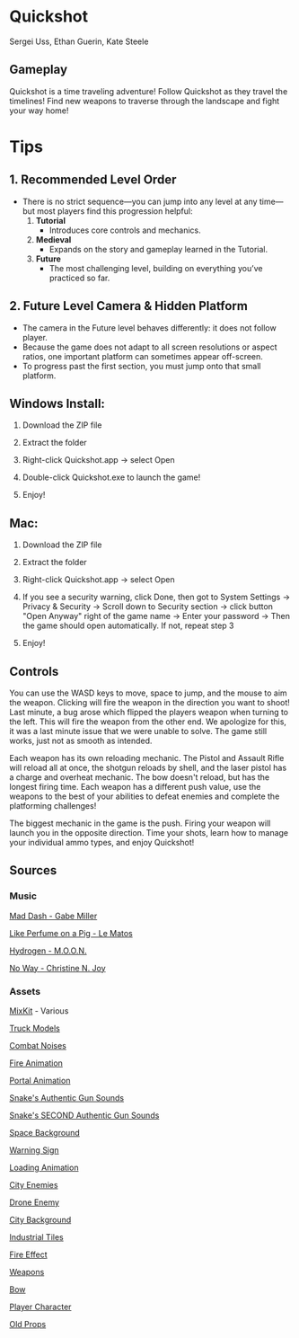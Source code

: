 # Quickshot  
  
Sergei Uss, Ethan Guerin, Kate Steele 

## Gameplay  
  
Quickshot is a time traveling adventure! Follow Quickshot as they travel the timelines! Find new weapons to traverse through the landscape and fight your way home!

# Tips

## 1. Recommended Level Order
- There is no strict sequence—you can jump into any level at any time—but most players find this progression helpful:
  1. **Tutorial**  
     - Introduces core controls and mechanics.
  2. **Medieval**  
     - Expands on the story and gameplay learned in the Tutorial.
  3. **Future**  
     - The most challenging level, building on everything you’ve practiced so far.

## 2. Future Level Camera & Hidden Platform
- The camera in the Future level behaves differently: it does not follow player.
- Because the game does not adapt to all screen resolutions or aspect ratios, one important platform can sometimes appear off-screen.
- To progress past the first section, you must jump onto that small platform.


## Windows Install:
1. Download the ZIP file

2. Extract the folder

3. Right-click Quickshot.app -> select Open

4. Double-click Quickshot.exe to launch the game!

5. Enjoy!


## Mac:
1. Download the ZIP file

2. Extract the folder

3. Right-click Quickshot.app -> select Open

4. If you see a security warning, click Done, then got to System Settings -> Privacy & Security -> Scroll down to Security section -> click button "Open Anyway" right of the game name -> Enter your password -> Then the game should open automatically. If not, repeat step 3

5. Enjoy!  
  
## Controls  
  
You can use the WASD keys to move, space to jump, and the mouse to aim the weapon. Clicking will fire the weapon in the direction you want to shoot! Last minute, a bug arose which flipped the players weapon when turning to the left. This will fire the weapon from the other end. We apologize for this, it was a last minute issue that we were unable to solve. The game still works, just not as smooth as intended.  
    
Each weapon has its own reloading mechanic. The Pistol and Assault Rifle will reload all at once, the shotgun reloads by shell, and the laser pistol has a charge and overheat mechanic. The bow doesn't reload, but has the longest firing time. Each weapon has a different push value, use the weapons to the best of your abilities to defeat enemies and complete the platforming challenges!  
      
The biggest mechanic in the game is the push. Firing your weapon will launch you in the opposite direction. Time your shots, learn how to manage your individual ammo types, and enjoy Quickshot!

## Sources  
  
  ### Music  
    
[Mad Dash - Gabe Miller](https://www.youtube.com/watch?v=kurJaAt_k7A)  

[Like Perfume on a Pig - Le Matos](https://www.youtube.com/watch?v=ojXO-tNQTFw)  

[Hydrogen - M.O.O.N.](https://www.youtube.com/watch?v=SNE2oCZH_4k)  

[No Way - Christine N. Joy](https://www.youtube.com/watch?v=dEVbY478Qig)  

      
  ### Assets 
    
[MixKit](https://mixkit.co/) - Various  

[Truck Models](https://craftpix.net/freebies/free-truck-constructor-pixel-art/?num=1&count=44&sq=vehicles&pos=6)  

[Combat Noises](https://heltonyan.itch.io/pixelcombat?download#google_vignette)  

[Fire Animation](https://captainskolot.itch.io/9-fire-animation-pixelart-pixel-art-sprite-fire-spells-pack-rpg)  

[Portal Animation](https://pixelnauta.itch.io/pixel-dimensional-portal-32x32)  

[Snake's Authentic Gun Sounds](https://f8studios.itch.io/snakes-authentic-gun-sounds)  

[Snake's SECOND Authentic Gun Sounds](https://f8studios.itch.io/snakes-second-authentic-gun-sounds-pack)  

[Space Background](https://ansimuz.itch.io/space-background)  

[Warning Sign](https://pixyfantasystudios.itch.io/warning-sign?download)  

[Loading Animation](https://wento.itch.io/loading-wheel-pixel-art-pack?download)  

[City Enemies](https://craftpix.net/freebies/free-city-enemies-pixel-art-sprite-sheets/)  

[Drone Enemy](https://craftpix.net/freebies/free-drones-pack-pixel-art/)  

[City Background](https://free-game-assets.itch.io/free-city-backgrounds-pixel-art?download)  

[Industrial Tiles](https://craftpix.net/freebies/free-industrial-zone-tileset-pixel-art/?srsltid=AfmBOorGsYHTKBvUpaoN-T8I6LhCXpNJNXNr2MvsPZAAZY5RYty8G0zh)  

[Fire Effect](https://bdragon1727.itch.io/fire-pixel-bullet-16x16)  

[Weapons](https://ranitaya-studios.itch.io/ranitayas-guns-pack-16-pixelart-guns)  

[Bow](https://nieobie.itch.io/ranged-weapon-pack)  

[Player Character](https://free-game-assets.itch.io/free-tiny-pixel-hero-sprites-with-bow-attacks)  

[Old Props](https://cainos.itch.io/pixel-art-platformer-village-props)  
      


